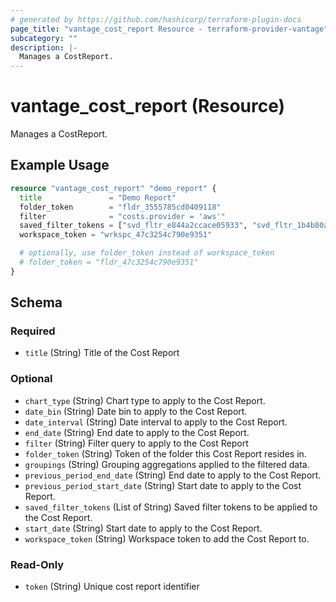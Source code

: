 ```yaml
---
# generated by https://github.com/hashicorp/terraform-plugin-docs
page_title: "vantage_cost_report Resource - terraform-provider-vantage"
subcategory: ""
description: |-
  Manages a CostReport.
---
```


# vantage_cost_report (Resource)

Manages a CostReport.

## Example Usage

```terraform
resource "vantage_cost_report" "demo_report" {
  title               = "Demo Report"
  folder_token        = "fldr_3555785cd0409118"
  filter              = "costs.provider = 'aws'"
  saved_filter_tokens = ["svd_fltr_e844a2ccace05933", "svd_fltr_1b4b80a380ef4ba2"]
  workspace_token = "wrkspc_47c3254c790e9351"

  # optionally, use folder_token instead of workspace_token
  # folder_token = "fldr_47c3254c790e9351"
}
```

<!-- schema generated by tfplugindocs -->
## Schema

### Required

- `title` (String) Title of the Cost Report

### Optional

- `chart_type` (String) Chart type to apply to the Cost Report.
- `date_bin` (String) Date bin to apply to the Cost Report.
- `date_interval` (String) Date interval to apply to the Cost Report.
- `end_date` (String) End date to apply to the Cost Report.
- `filter` (String) Filter query to apply to the Cost Report
- `folder_token` (String) Token of the folder this Cost Report resides in.
- `groupings` (String) Grouping aggregations applied to the filtered data.
- `previous_period_end_date` (String) End date to apply to the Cost Report.
- `previous_period_start_date` (String) Start date to apply to the Cost Report.
- `saved_filter_tokens` (List of String) Saved filter tokens to be applied to the Cost Report.
- `start_date` (String) Start date to apply to the Cost Report.
- `workspace_token` (String) Workspace token to add the Cost Report to.

### Read-Only

- `token` (String) Unique cost report identifier


